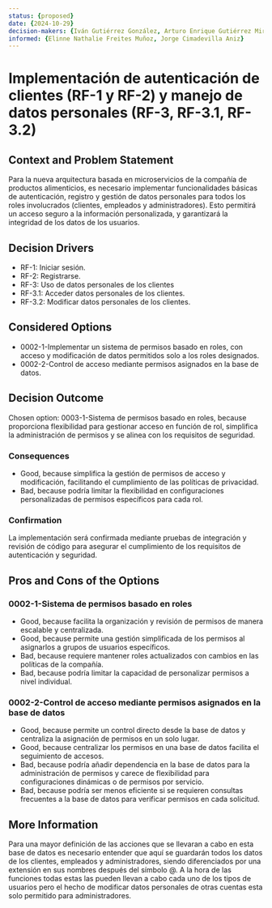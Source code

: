 ```yaml
---
status: {proposed}
date: {2024-10-29}
decision-makers: {Iván Gutiérrez González, Arturo Enrique Gutiérrez Mirandona}
informed: {Elinne Nathalie Freites Muñoz, Jorge Cimadevilla Aniz}
--- 
```


# Implementación de autenticación de clientes (RF-1 y RF-2) y manejo de datos personales (RF-3, RF-3.1, RF-3.2)

## Context and Problem Statement

Para la nueva arquitectura basada en microservicios de la compañía de productos alimenticios, es necesario implementar funcionalidades básicas de autenticación, registro y gestión de datos personales para todos los roles involucrados (clientes, empleados y administradores). Esto permitirá un acceso seguro a la información personalizada, y garantizará la integridad de los datos de los usuarios.

## Decision Drivers

* RF-1: Iniciar sesión.
* RF-2: Registrarse.
* RF-3: Uso de datos personales de los clientes
* RF-3.1: Acceder datos personales de los clientes.
* RF-3.2: Modificar datos personales de los clientes.


## Considered Options

* 0002-1-Implementar un sistema de permisos basado en roles, con acceso y modificación de datos permitidos solo a los roles designados.
* 0002-2-Control de acceso mediante permisos asignados en la base de datos.

## Decision Outcome

Chosen option: 0003-1-Sistema de permisos basado en roles, because proporciona flexibilidad para gestionar acceso en función de rol, simplifica la administración de permisos y se alinea con los requisitos de seguridad.

### Consequences

* Good, because simplifica la gestión de permisos de acceso y modificación, facilitando el cumplimiento de las políticas de privacidad.
* Bad, because podría limitar la flexibilidad en configuraciones personalizadas de permisos específicos para cada rol.

### Confirmation

La implementación será confirmada mediante pruebas de integración y revisión de código para asegurar el cumplimiento de los requisitos de autenticación y seguridad.

## Pros and Cons of the Options

### 0002-1-Sistema de permisos basado en roles

* Good, because facilita la organización y revisión de permisos de manera escalable y centralizada.
* Good, because permite una gestión simplificada de los permisos al asignarlos a grupos de usuarios específicos.
* Bad, because requiere mantener roles actualizados con cambios en las políticas de la compañía.
* Bad, because podría limitar la capacidad de personalizar permisos a nivel individual.

### 0002-2-Control de acceso mediante permisos asignados en la base de datos

* Good, because permite un control directo desde la base de datos y centraliza la asignación de permisos en un solo lugar.
* Good, because centralizar los permisos en una base de datos facilita el seguimiento de accesos.
* Bad, because podría añadir dependencia en la base de datos para la administración de permisos y carece de flexibilidad para configuraciones dinámicas o de permisos por servicio.
* Bad, because podría ser menos eficiente si se requieren consultas frecuentes a la base de datos para verificar permisos en cada solicitud.

## More Information

Para una mayor definición de las acciones que se llevaran a cabo en esta base de datos es necesario entender que aquí se guardarán todos los datos de los clientes, empleados y administradores, siendo diferenciados por una extensión en sus nombres después del símbolo @. A la hora de las funciones todas estas las pueden llevan a cabo cada uno de los tipos de usuarios pero el hecho de modificar datos personales de otras cuentas esta solo permitido para administradores.
